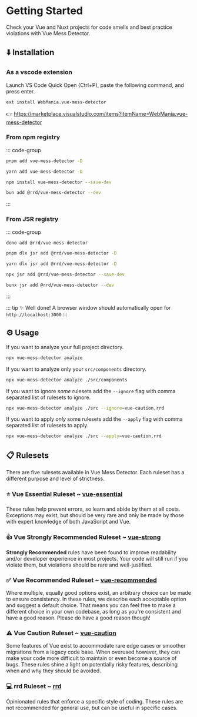 #  Getting Started

Check your Vue and Nuxt projects for code smells and best practice violations with Vue Mess Detector.

## ⬇️ Installation

### As a vscode extension

Launch VS Code Quick Open (Ctrl+P), paste the following command, and press enter.

```bash
ext install WebMania.vue-mess-detector
```

👉 https://marketplace.visualstudio.com/items?itemName=WebMania.vue-mess-detector

### From npm registry

::: code-group

```bash [pnpm]
pnpm add vue-mess-detector -D
```

```bash [yarn]
yarn add vue-mess-detector -D
```

```bash [npm]
npm install vue-mess-detector --save-dev
```

```bash [bun]
bun add @rrd/vue-mess-detector --dev
```

:::

### From JSR registry

::: code-group

```bash [deno]
deno add @rrd/vue-mess-detector
```

```bash [pnpm]
pnpm dlx jsr add @rrd/vue-mess-detector -D
```

```bash [yarn]
yarn dlx jsr add @rrd/vue-mess-detector -D
```

```bash [npm]
npx jsr add @rrd/vue-mess-detector --save-dev
```

```bash [bun]
bunx jsr add @rrd/vue-mess-detector --dev
```

:::

::: tip
✨ Well done! A browser window should automatically open for `http://localhost:3000`
:::

## ⚙️ Usage

If you want to analyze your full project directory.

```bash
npx vue-mess-detector analyze
```

If you want to analyze only your `src/components` directory.

```bash
npx vue-mess-detector analyze ./src/components
```

If you want to ignore *some* rulesets add the `--ignore` flag with comma separated list of rulesets to ignore.

```bash
npx vue-mess-detector analyze ./src --ignore=vue-caution,rrd
```

If you want to apply *only* some rulesets add the `--apply` flag with comma separated list of rulesets to apply.

```bash
npx vue-mess-detector analyze ./src --apply=vue-caution,rrd
```

## 📋 Rulesets

There are five rulesets available in Vue Mess Detector. Each ruleset has a different purpose and level of strictness.

### ⭐ Vue Essential Ruleset ~ [vue-essential](/rules/vue-essential/index)

These rules help prevent errors, so learn and abide by them at all costs. Exceptions may exist, but should be very rare and only be made by those with expert knowledge of both JavaScript and Vue.

### 👍 Vue Strongly Recommended Ruleset ~ [vue-strong](/rules/vue-strong/index)

**Strongly Recommended** rules have been found to improve readability and/or developer experience in most projects. Your code will still run if you violate them, but violations should be rare and well-justified.

### ✅ Vue Recommended Ruleset ~ [vue-recommended](/rules/vue-recommended/index)

Where multiple, equally good options exist, an arbitrary choice can be made to ensure consistency. In these rules, we describe each acceptable option and suggest a default choice. That means you can feel free to make a different choice in your own codebase, as long as you're consistent and have a good reason. Please do have a good reason though!

### ⚠️ Vue Caution Ruleset ~ [vue-caution](/rules/vue-caution/index)

Some features of Vue exist to accommodate rare edge cases or smoother migrations from a legacy code base. When overused however, they can make your code more difficult to maintain or even become a source of bugs. These rules shine a light on potentially risky features, describing when and why they should be avoided.

### 💻 rrd Ruleset ~ [rrd](/rules/rrd/index)

Opinionated rules that enforce a specific style of coding. These rules are not recommended for general use, but can be useful in specific cases.

